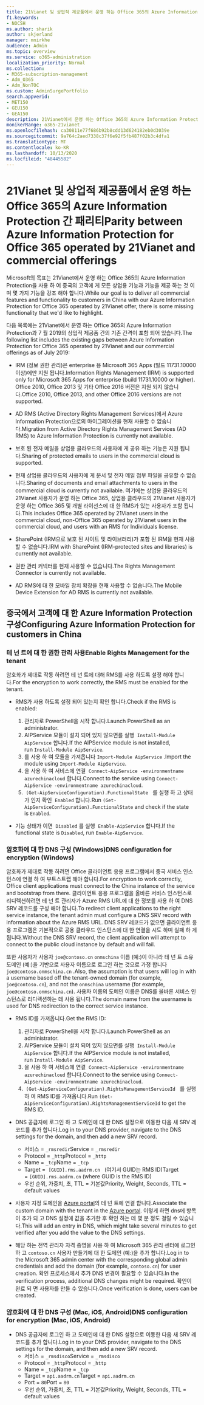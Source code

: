 ```yaml
---
title: 21Vianet 및 상업적 제공품에서 운영 하는 Office 365의 Azure Information Protection 간 패리티
f1.keywords:
- NOCSH
ms.author: sharik
author: skjerland
manager: mnirkhe
audience: Admin
ms.topic: overview
ms.service: o365-administration
localization_priority: Normal
ms.collection:
- M365-subscription-management
- Adm_O365
- Adm_NonTOC
ms.custom: AdminSurgePortfolio
search.appverid:
- MET150
- GEU150
- GEA150
description: 21Vianet에서 운영 하는 Office 365의 Azure Information Protection에 대해 자세히 알아보고 중국의 고객을 위해이를 구성 하는 방법을 알아보세요.
monikerRange: o365-21vianet
ms.openlocfilehash: ca30811e77f686b92b8cdd13d624182eb0d3039e
ms.sourcegitcommit: 9a764c2aed7338c37f6e92f5fb487f02b3c4dfa1
ms.translationtype: MT
ms.contentlocale: ko-KR
ms.lasthandoff: 10/13/2020
ms.locfileid: "48445582"
---
```

# <a name="parity-between-azure-information-protection-for-office-365-operated-by-21vianet-and-commercial-offerings"></a><span data-ttu-id="447cc-103">21Vianet 및 상업적 제공품에서 운영 하는 Office 365의 Azure Information Protection 간 패리티</span><span class="sxs-lookup"><span data-stu-id="447cc-103">Parity between Azure Information Protection for Office 365 operated by 21Vianet and commercial offerings</span></span>

<span data-ttu-id="447cc-104">Microsoft의 목표는 21Vianet에서 운영 하는 Office 365의 Azure Information Protection을 사용 하 여 중국의 고객에 게 모든 상업용 기능과 기능을 제공 하는 것 이며 몇 가지 기능을 강조 해야 합니다.</span><span class="sxs-lookup"><span data-stu-id="447cc-104">While our goal is to deliver all commercial features and functionality to customers in China with our Azure Information Protection for Office 365 operated by 21Vianet offer, there is some missing functionality that we'd like to highlight.</span></span>

<span data-ttu-id="447cc-105">다음 목록에는 21Vianet에서 운영 하는 Office 365의 Azure Information Protection과 7 월 2019의 상업적 제공품 간의 기존 간격이 포함 되어 있습니다.</span><span class="sxs-lookup"><span data-stu-id="447cc-105">The following list includes the existing gaps between Azure Information Protection for Office 365 operated by 21Vianet and our commercial offerings as of July 2019:</span></span>

- <span data-ttu-id="447cc-106">IRM (정보 권한 관리)은 enterprise 용 Microsoft 365 Apps (빌드 11731.10000 이상)에만 지원 됩니다.</span><span class="sxs-lookup"><span data-stu-id="447cc-106">Information Rights Management (IRM) is supported only for Microsoft 365 Apps for enterprise (build 11731.10000 or higher).</span></span> <span data-ttu-id="447cc-107">Office 2010, Office 2013 및 기타 Office 2016 버전은 지원 되지 않습니다.</span><span class="sxs-lookup"><span data-stu-id="447cc-107">Office 2010, Office 2013, and other Office 2016 versions are not supported.</span></span>

- <span data-ttu-id="447cc-108">AD RMS (Active Directory Rights Management Services)에서 Azure Information Protection으로의 마이그레이션을 현재 사용할 수 없습니다.</span><span class="sxs-lookup"><span data-stu-id="447cc-108">Migration from Active Directory Rights Management Services (AD RMS) to Azure Information Protection is currently not available.</span></span>
  
- <span data-ttu-id="447cc-109">보호 된 전자 메일을 상업용 클라우드의 사용자에 게 공유 하는 기능은 지원 됩니다.</span><span class="sxs-lookup"><span data-stu-id="447cc-109">Sharing of protected emails to users in the commercial cloud is supported.</span></span>
  
- <span data-ttu-id="447cc-110">현재 상업용 클라우드의 사용자에 게 문서 및 전자 메일 첨부 파일을 공유할 수 없습니다.</span><span class="sxs-lookup"><span data-stu-id="447cc-110">Sharing of documents and email attachments to users in the commercial cloud is currently not available.</span></span> <span data-ttu-id="447cc-111">여기에는 상업용 클라우드의 21Vianet 사용자가 운영 하는 Office 365, 상업용 클라우드의 21Vianet 사용자가 운영 하는 Office 365 및 개별 라이선스에 대 한 RMS가 있는 사용자가 포함 됩니다.</span><span class="sxs-lookup"><span data-stu-id="447cc-111">This includes Office 365 operated by 21Vianet users in the commercial cloud, non-Office 365 operated by 21Vianet users in the commercial cloud, and users with an RMS for Individuals license.</span></span>
  
- <span data-ttu-id="447cc-112">SharePoint (IRM으로 보호 된 사이트 및 라이브러리)가 포함 된 IRM을 현재 사용할 수 없습니다.</span><span class="sxs-lookup"><span data-stu-id="447cc-112">IRM with SharePoint (IRM-protected sites and libraries) is currently not available.</span></span>
  
- <span data-ttu-id="447cc-113">권한 관리 커넥터를 현재 사용할 수 없습니다.</span><span class="sxs-lookup"><span data-stu-id="447cc-113">The Rights Management Connector is currently not available.</span></span>
  
- <span data-ttu-id="447cc-114">AD RMS에 대 한 모바일 장치 확장을 현재 사용할 수 없습니다.</span><span class="sxs-lookup"><span data-stu-id="447cc-114">The Mobile Device Extension for AD RMS is currently not available.</span></span>

## <a name="configuring-azure-information-protection-for-customers-in-china"></a><span data-ttu-id="447cc-115">중국에서 고객에 대 한 Azure Information Protection 구성</span><span class="sxs-lookup"><span data-stu-id="447cc-115">Configuring Azure Information Protection for customers in China</span></span>

### <a name="enable-rights-management-for-the-tenant"></a><span data-ttu-id="447cc-116">테 넌 트에 대 한 권한 관리 사용</span><span class="sxs-lookup"><span data-stu-id="447cc-116">Enable Rights Management for the tenant</span></span>

<span data-ttu-id="447cc-117">암호화가 제대로 작동 하려면 테 넌 트에 대해 RMS를 사용 하도록 설정 해야 합니다.</span><span class="sxs-lookup"><span data-stu-id="447cc-117">For the encryption to work correctly, the RMS must be enabled for the tenant.</span></span>

- <span data-ttu-id="447cc-118">RMS가 사용 하도록 설정 되어 있는지 확인 합니다.</span><span class="sxs-lookup"><span data-stu-id="447cc-118">Check if the RMS is enabled:</span></span>
  1. <span data-ttu-id="447cc-119">관리자로 PowerShell을 시작 합니다.</span><span class="sxs-lookup"><span data-stu-id="447cc-119">Launch PowerShell as an administrator.</span></span>
  2. <span data-ttu-id="447cc-120">AIPService 모듈이 설치 되어 있지 않으면를 실행  `Install-Module AipService` 합니다.</span><span class="sxs-lookup"><span data-stu-id="447cc-120">If the AIPService module is not installed, run `Install-Module AipService`.</span></span>
  3. <span data-ttu-id="447cc-121">를 사용 하 여 모듈을 가져옵니다 `Import-Module AipService` .</span><span class="sxs-lookup"><span data-stu-id="447cc-121">Import the module using `Import-Module AipService`.</span></span>
  4. <span data-ttu-id="447cc-122">을 사용 하 여 서비스에 연결  `Connect-AipService -environmentname azurechinacloud` 합니다.</span><span class="sxs-lookup"><span data-stu-id="447cc-122">Connect to the service using `Connect-AipService -environmentname azurechinacloud`.</span></span>
  5. <span data-ttu-id="447cc-123"> `(Get-AipServiceConfiguration).FunctionalState`   를 실행 하 고 상태가 인지 확인  `Enabled` 합니다.</span><span class="sxs-lookup"><span data-stu-id="447cc-123">Run `(Get-AipServiceConfiguration).FunctionalState` and check if the state is `Enabled`.</span></span>

- <span data-ttu-id="447cc-124">기능 상태가 이면  `Disabled` 를 실행  `Enable-AipService` 합니다.</span><span class="sxs-lookup"><span data-stu-id="447cc-124">If the functional state is `Disabled`, run `Enable-AipService`.</span></span>

### <a name="dns-configuration-for-encryption-windows"></a><span data-ttu-id="447cc-125">암호화에 대 한 DNS 구성 (Windows)</span><span class="sxs-lookup"><span data-stu-id="447cc-125">DNS configuration for encryption (Windows)</span></span>

<span data-ttu-id="447cc-126">암호화가 제대로 작동 하려면 Office 클라이언트 응용 프로그램에서 중국 서비스 인스턴스에 연결 하 여 부트스트랩 해야 합니다.</span><span class="sxs-lookup"><span data-stu-id="447cc-126">For encryption to work correctly, Office client applications must connect to the China instance of the service and bootstrap from there.</span></span> <span data-ttu-id="447cc-127">클라이언트 응용 프로그램을 올바른 서비스 인스턴스로 리디렉션하려면 테 넌 트 관리자가 Azure RMS URL에 대 한 정보를 사용 하 여 DNS SRV 레코드를 구성 해야 합니다.</span><span class="sxs-lookup"><span data-stu-id="447cc-127">To redirect client applications to the right service instance, the tenant admin must configure a DNS SRV record with information about the Azure RMS URL.</span></span> <span data-ttu-id="447cc-128">DNS SRV 레코드가 없으면 클라이언트 응용 프로그램은 기본적으로 공용 클라우드 인스턴스에 대 한 연결을 시도 하며 실패 하 게 됩니다.</span><span class="sxs-lookup"><span data-stu-id="447cc-128">Without the DNS SRV record, the client application will attempt to connect to the public cloud instance by default and will fail.</span></span>

<span data-ttu-id="447cc-129">또한 사용자가 사용자 `joe@contoso.cn` `onmschina` 이름 (예:)이 아니라 테 넌 트 소유 도메인 (예:)을 기반으로 사용자 이름으로 로그인 하는 것으로 가정 합니다 `joe@contoso.onmschina.cn` .</span><span class="sxs-lookup"><span data-stu-id="447cc-129">Also, the assumption is that users will log in with a username based off the tenant-owned domain (for example, `joe@contoso.cn`), and not the `onmschina` username (for example, `joe@contoso.onmschina.cn`).</span></span> <span data-ttu-id="447cc-130">사용자 이름의 도메인 이름은 DNS를 올바른 서비스 인스턴스로 리디렉션하는 데 사용 됩니다.</span><span class="sxs-lookup"><span data-stu-id="447cc-130">The domain name from the username is used for DNS redirection to the correct service instance.</span></span>

- <span data-ttu-id="447cc-131">RMS ID를 가져옵니다.</span><span class="sxs-lookup"><span data-stu-id="447cc-131">Get the RMS ID:</span></span>
  1. <span data-ttu-id="447cc-132">관리자로 PowerShell을 시작 합니다.</span><span class="sxs-lookup"><span data-stu-id="447cc-132">Launch PowerShell as an administrator.</span></span>
  2. <span data-ttu-id="447cc-133">AIPService 모듈이 설치 되어 있지 않으면를 실행  `Install-Module AipService` 합니다.</span><span class="sxs-lookup"><span data-stu-id="447cc-133">If the AIPService module is not installed, run `Install-Module AipService`.</span></span>
  3. <span data-ttu-id="447cc-134">을 사용 하 여 서비스에 연결  `Connect-AipService -environmentname azurechinacloud` 합니다.</span><span class="sxs-lookup"><span data-stu-id="447cc-134">Connect to the service using `Connect-AipService -environmentname azurechinacloud`.</span></span>
  4. <span data-ttu-id="447cc-135"> `(Get-AipServiceConfiguration).RightsManagementServiceId`   를 실행 하 여 RMS ID를 가져옵니다.</span><span class="sxs-lookup"><span data-stu-id="447cc-135">Run `(Get-AipServiceConfiguration).RightsManagementServiceId` to get the RMS ID.</span></span>

- <span data-ttu-id="447cc-136">DNS 공급자에 로그인 하 고 도메인에 대 한 DNS 설정으로 이동한 다음 새 SRV 레코드를 추가 합니다.</span><span class="sxs-lookup"><span data-stu-id="447cc-136">Log in to your DNS provider, navigate to the DNS settings for the domain, and then add a new SRV record.</span></span>
  - <span data-ttu-id="447cc-137">서비스 = `_rmsredir`</span><span class="sxs-lookup"><span data-stu-id="447cc-137">Service = `_rmsredir`</span></span>
  - <span data-ttu-id="447cc-138">Protocol = `_http`</span><span class="sxs-lookup"><span data-stu-id="447cc-138">Protocol = `_http`</span></span>
  - <span data-ttu-id="447cc-139">Name = `_tcp`</span><span class="sxs-lookup"><span data-stu-id="447cc-139">Name = `_tcp`</span></span>
  - <span data-ttu-id="447cc-140">Target =  `[GUID].rms.aadrm.cn`   (여기서 GUID는 RMS ID)</span><span class="sxs-lookup"><span data-stu-id="447cc-140">Target = `[GUID].rms.aadrm.cn` (where GUID is the RMS ID)</span></span>
  - <span data-ttu-id="447cc-141">우선 순위, 가중치, 초, TTL = 기본값</span><span class="sxs-lookup"><span data-stu-id="447cc-141">Priority, Weight, Seconds, TTL = default values</span></span>

- <span data-ttu-id="447cc-142">사용자 지정 도메인을 [Azure portal](https://portal.azure.cn/#blade/Microsoft_AAD_IAM/ActiveDirectoryMenuBlade/Domains)의 테 넌 트에 연결 합니다.</span><span class="sxs-lookup"><span data-stu-id="447cc-142">Associate the custom domain with the tenant in the [Azure portal](https://portal.azure.cn/#blade/Microsoft_AAD_IAM/ActiveDirectoryMenuBlade/Domains).</span></span> <span data-ttu-id="447cc-143">이렇게 하면 dns에 항목이 추가 되 고 DNS 설정에 값을 추가한 후 확인 하는 데 몇 분 정도 걸릴 수 있습니다.</span><span class="sxs-lookup"><span data-stu-id="447cc-143">This will add an entry in DNS, which might take several minutes to get verified after you add the value to the DNS settings.</span></span>

- <span data-ttu-id="447cc-144">해당 하는 전역 관리자 자격 증명을 사용 하 여 Microsoft 365 관리 센터에 로그인 하 고 `contoso.cn` 사용자 만들기에 대 한 도메인 (예:)을 추가 합니다.</span><span class="sxs-lookup"><span data-stu-id="447cc-144">Log in to the Microsoft 365 admin center with the corresponding global admin credentials and add the domain (for example, `contoso.cn`) for user creation.</span></span> <span data-ttu-id="447cc-145">확인 프로세스에서 추가 DNS 변경이 필요할 수 있습니다.</span><span class="sxs-lookup"><span data-stu-id="447cc-145">In the verification process, additional DNS changes might be required.</span></span> <span data-ttu-id="447cc-146">확인이 완료 되 면 사용자를 만들 수 있습니다.</span><span class="sxs-lookup"><span data-stu-id="447cc-146">Once verification is done, users can be created.</span></span>

### <a name="dns-configuration-for-encryption-mac-ios-android"></a><span data-ttu-id="447cc-147">암호화에 대 한 DNS 구성 (Mac, iOS, Android)</span><span class="sxs-lookup"><span data-stu-id="447cc-147">DNS configuration for encryption (Mac, iOS, Android)</span></span>

- <span data-ttu-id="447cc-148">DNS 공급자에 로그인 하 고 도메인에 대 한 DNS 설정으로 이동한 다음 새 SRV 레코드를 추가 합니다.</span><span class="sxs-lookup"><span data-stu-id="447cc-148">Log in to your DNS provider, navigate to the DNS settings for the domain, and then add a new SRV record.</span></span>
  - <span data-ttu-id="447cc-149">서비스 = `_rmsdisco`</span><span class="sxs-lookup"><span data-stu-id="447cc-149">Service = `_rmsdisco`</span></span>
  - <span data-ttu-id="447cc-150">Protocol = `_http`</span><span class="sxs-lookup"><span data-stu-id="447cc-150">Protocol = `_http`</span></span>
  - <span data-ttu-id="447cc-151">Name = `_tcp`</span><span class="sxs-lookup"><span data-stu-id="447cc-151">Name = `_tcp`</span></span>
  - <span data-ttu-id="447cc-152">Target = `api.aadrm.cn`</span><span class="sxs-lookup"><span data-stu-id="447cc-152">Target = `api.aadrm.cn`</span></span>
  - <span data-ttu-id="447cc-153">Port = `80`</span><span class="sxs-lookup"><span data-stu-id="447cc-153">Port = `80`</span></span>
  - <span data-ttu-id="447cc-154">우선 순위, 가중치, 초, TTL = 기본값</span><span class="sxs-lookup"><span data-stu-id="447cc-154">Priority, Weight, Seconds, TTL = default values</span></span>

